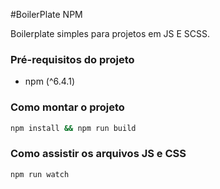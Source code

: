#BoilerPlate NPM

Boilerplate  simples para projetos em JS E SCSS.

### Pré-requisitos do projeto

- npm (^6.4.1)

### Como montar o projeto

```bash
npm install && npm run build
```

### Como assistir os arquivos JS e CSS

```bash
npm run watch
```